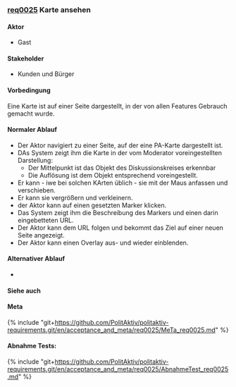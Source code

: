 ### [req0025](https://github.com/PolitAktiv/politaktiv-requirements/tree/master/en/requirements/req0025.md) Karte ansehen

#### Aktor
 * Gast

#### Stakeholder
 * Kunden und Bürger

#### Vorbedingung
Eine Karte ist auf einer Seite dargestellt, in der von allen Features Gebrauch gemacht wurde.

#### Normaler Ablauf
 * Der Aktor navigiert zu einer Seite, auf der eine PA-Karte dargestellt ist.
 * DAs System zeigt ihm die Karte in der vom Moderator voreingestellten Darstellung:
   * Der Mittelpunkt ist das Objekt des Diskussionskreises erkennbar
   * Die Auflösung ist dem Objekt entsprechend voreingestellt.
 * Er kann - iwe bei solchen KArten üblich - sie mit der Maus anfassen und verschieben.
 * Er kann sie vergrößern und verkleinern.
 * der Aktor kann auf einen gesetzten Marker klicken.
 * Das System zeigt ihm die Beschreibung des Markers und einen darin eingebetteten URL.
 * Der Aktor kann dem URL folgen und bekommt das Ziel auf einer neuen Seite angezeigt.
 * Der Aktor kann einen Overlay aus- und wieder einblenden.

#### Alternativer Ablauf
 * 

#### Siehe auch

#### Meta
{% include "git+https://github.com/PolitAktiv/politaktiv-requirements.git/en/acceptance_and_meta/req0025/MeTa_req0025.md" %} 

#### Abnahme Tests:
{% include "git+https://github.com/PolitAktiv/politaktiv-requirements.git/en/acceptance_and_meta/req0025/AbnahmeTest_req0025.md" %}
